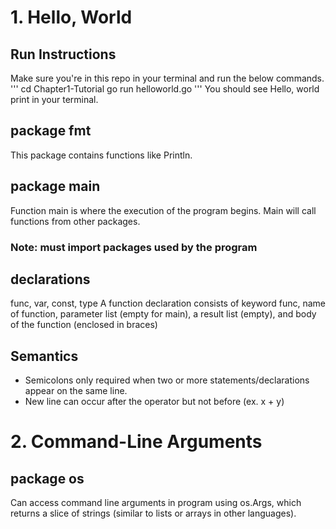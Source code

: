 # 1. Hello, World

## Run Instructions
Make sure you're in this repo in your terminal and run the below commands.
''' 
cd Chapter1-Tutorial
go run helloworld.go
'''
You should see Hello, world print in your terminal.

## package fmt
This package contains functions like Println.

## package main
Function main is where the execution of the program begins. Main will call functions from other packages.
### Note: must import packages used by the program

## declarations
func, var, const, type
A function declaration consists of keyword func, name of function, parameter list (empty for main), a result list (empty), and body of the function (enclosed in braces)

## Semantics
- Semicolons only required when two or more statements/declarations appear on the same line.
- New line can occur after the operator but not before (ex. x + y)

# 2. Command-Line Arguments
## package os
Can access command line arguments in program using os.Args, which returns a slice of strings (similar to lists or arrays in other languages).



